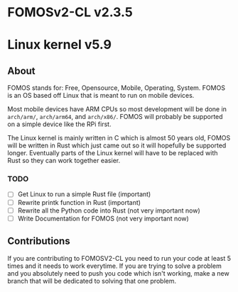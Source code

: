 # FOMOSv2-CL v2.3.5 
# Linux kernel v5.9


## About
FOMOS stands for: Free, Opensource, Mobile, Operating, System. FOMOS is an OS based off Linux that is meant to run on
mobile devices.

Most mobile devices have ARM CPUs so most development will be done in ``arch/arm/``, ``arch/arm64``, and ``arch/x86/``.
FOMOS will probably be supported on a simple device like the RPi first.

The Linux kernel is mainly written in C which is almost 50 years old, FOMOS will be written in Rust which just came out 
so it will hopefully be supported longer. Eventually parts of the Linux kernel will have to be replaced with Rust so 
they can work together easier.

### TODO
- [ ] Get Linux to run a simple Rust file (important)
- [ ] Rewrite printk function in Rust (important)
- [ ] Rewrite all the Python code into Rust (not very important now)
- [ ] Write Documentation for FOMOS (not very important now)

## Contributions
If you are contributing to FOMOSV2-CL you need to run your code at least 5 times and it needs to work everytime. If you are
trying to solve a problem and you absolutely need to push you code which isn't working, make a new branch that will be 
dedicated to solving that one problem. 

